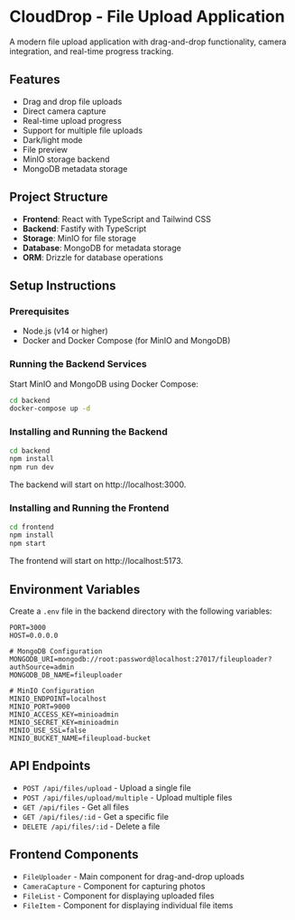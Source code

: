 # CloudDrop - File Upload Application

A modern file upload application with drag-and-drop functionality, camera integration, and real-time progress tracking.

## Features

- Drag and drop file uploads
- Direct camera capture
- Real-time upload progress
- Support for multiple file uploads
- Dark/light mode
- File preview
- MinIO storage backend
- MongoDB metadata storage

## Project Structure

- **Frontend**: React with TypeScript and Tailwind CSS
- **Backend**: Fastify with TypeScript
- **Storage**: MinIO for file storage
- **Database**: MongoDB for metadata storage
- **ORM**: Drizzle for database operations

## Setup Instructions

### Prerequisites

- Node.js (v14 or higher)
- Docker and Docker Compose (for MinIO and MongoDB)

### Running the Backend Services

Start MinIO and MongoDB using Docker Compose:

```bash
cd backend
docker-compose up -d
```

### Installing and Running the Backend

```bash
cd backend
npm install
npm run dev
```

The backend will start on http://localhost:3000.

### Installing and Running the Frontend

```bash
cd frontend
npm install
npm start
```

The frontend will start on http://localhost:5173.

## Environment Variables

Create a `.env` file in the backend directory with the following variables:

```
PORT=3000
HOST=0.0.0.0

# MongoDB Configuration
MONGODB_URI=mongodb://root:password@localhost:27017/fileuploader?authSource=admin
MONGODB_DB_NAME=fileuploader

# MinIO Configuration
MINIO_ENDPOINT=localhost
MINIO_PORT=9000
MINIO_ACCESS_KEY=minioadmin
MINIO_SECRET_KEY=minioadmin
MINIO_USE_SSL=false
MINIO_BUCKET_NAME=fileupload-bucket
```

## API Endpoints

- `POST /api/files/upload` - Upload a single file
- `POST /api/files/upload/multiple` - Upload multiple files
- `GET /api/files` - Get all files
- `GET /api/files/:id` - Get a specific file
- `DELETE /api/files/:id` - Delete a file

## Frontend Components

- `FileUploader` - Main component for drag-and-drop uploads
- `CameraCapture` - Component for capturing photos
- `FileList` - Component for displaying uploaded files
- `FileItem` - Component for displaying individual file items
